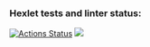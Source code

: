 ### Hexlet tests and linter status:
[![Actions Status](https://github.com/Timurrr86/java-project-lvl1/workflows/hexlet-check/badge.svg)](https://github.com/Timurrr86/java-project-lvl1/actions)
<a href="https://codeclimate.com/github/codeclimate/codeclimate/maintainability"><img src="https://api.codeclimate.com/v1/badges/a99a88d28ad37a79dbf6/maintainability" /></a>
